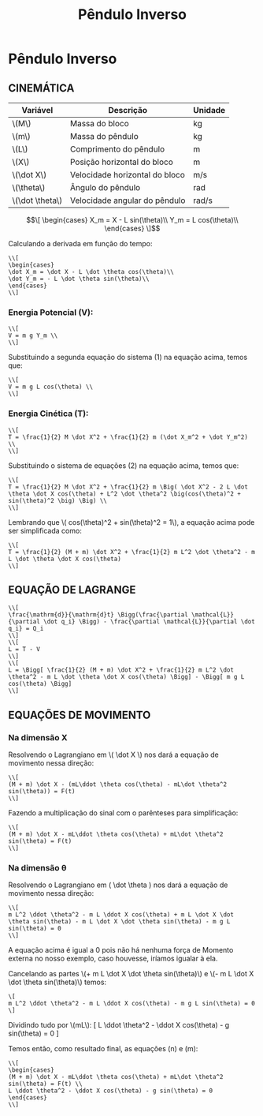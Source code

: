 ﻿---
layout: default
permalink: /lagrange/pend_inv/
tags: [2GDL, Conservativo]
title: Pêndulo Inverso
---   

# Pêndulo Inverso
## CINEMÁTICA

| Variável | Descrição | Unidade |
| --- | --- | --- |
| \\(M\\) | Massa do bloco| kg |
|\\(m\\)| Massa do pêndulo| kg |
|\\(L\\)| Comprimento do pêndulo| m |
|\\(X\\)| Posição horizontal do bloco| m |
|\\(\dot X\\)| Velocidade horizontal do bloco| m/s |
|\\(\theta\\)| Ângulo do pêndulo| rad |
|\\(\dot \theta\\)| Velocidade angular do pêndulo| rad/s |

```math
\[
\begin{cases}
X_m = X - L sin(\theta)\\
Y_m =     L cos(\theta)\\
\end{cases}
\]
```


Calculando a derivada em função do tempo:

    \\[
    \begin{cases}
    \dot X_m = \dot X - L \dot \theta cos(\theta)\\
    \dot Y_m = - L \dot \theta sin(\theta)\\
    \end{cases}
    \\]

### Energia Potencial (V):
    \\[
    V = m g Y_m \\
    \\]
Substituindo a segunda equação do sistema (1) na equação acima, temos que:

    \\[
    V = m g L cos(\theta) \\
    \\]



### Energia Cinética (T):
    \\[
    T = \frac{1}{2} M \dot X^2 + \frac{1}{2} m (\dot X_m^2 + \dot Y_m^2) \\
    \\]

Substituindo o sistema de equações (2) na equação acima, temos que:

    \\[
    T = \frac{1}{2} M \dot X^2 + \frac{1}{2} m \Big( \dot X^2 - 2 L \dot \theta \dot X cos(\theta) + L^2 \dot \theta^2 \big(cos(\theta)^2 + sin(\theta)^2 \big) \Big) \\
    \\]

Lembrando que \\( cos(\theta)^2 + sin(\theta)^2  = 1\\), a equação acima pode ser simplificada como:

    \\[
    T = \frac{1}{2} (M + m) \dot X^2 + \frac{1}{2} m L^2 \dot \theta^2 - m L \dot \theta \dot X cos(\theta)
    \\]


## EQUAÇÃO DE LAGRANGE
    \\[
    \frac{\mathrm{d}}{\mathrm{d}t} \Bigg(\frac{\partial \mathcal{L}}{\partial \dot q_i} \Bigg) - \frac{\partial \mathcal{L}}{\partial \dot q_i} = Q_i
    \\]
    \\[
    L = T - V
    \\]
    \\[
    L = \Bigg[ \frac{1}{2} (M + m) \dot X^2 + \frac{1}{2} m L^2 \dot \theta^2 - m L \dot \theta \dot X cos(\theta) \Bigg] - \Bigg[ m g L cos(\theta) \Bigg]
    \\]

## EQUAÇÕES DE MOVIMENTO
### Na dimensão X
Resolvendo o Lagrangiano em \\( \dot X \\) nos dará a equação de movimento nessa direção:

    \\[
    (M + m) \dot X - (mL\ddot \theta cos(\theta) - mL\dot \theta^2 sin(\theta)) = F(t)
    \\]

Fazendo a multiplicação do sinal com o parênteses para simplificação:

    \\[
    (M + m) \dot X - mL\ddot \theta cos(\theta) + mL\dot \theta^2 sin(\theta) = F(t)
    \\]

### Na dimensão θ
Resolvendo o Lagrangiano em \( \dot \theta \) nos dará a equação de movimento nessa direção:

    \\[
    m L^2 \ddot \theta^2 - m L \ddot X cos(\theta) + m L \dot X \dot \theta sin(\theta) - m L \dot X \dot \theta sin(\theta) - m g L sin(\theta) = 0
    \\]

A equação acima é igual a 0 pois não há nenhuma força de Momento externa no nosso exemplo, caso houvesse, iríamos igualar à ela.

Cancelando as partes \\(+ m L \dot X \dot \theta sin(\theta)\\) e \\(- m L \dot X \dot \theta sin(\theta)\\) temos:

    \[
    m L^2 \ddot \theta^2 - m L \ddot X cos(\theta) - m g L sin(\theta) = 0
    \]

Dividindo tudo por \\(mL\\):
    \[
    L \ddot \theta^2 - \ddot X cos(\theta) - g sin(\theta) = 0
    \]

Temos então, como resultado final, as equações (n) e (m):

    \\[
    \begin{cases}
    (M + m) \dot X - mL\ddot \theta cos(\theta) + mL\dot \theta^2 sin(\theta) = F(t) \\
    L \ddot \theta^2 - \ddot X cos(\theta) - g sin(\theta) = 0
    \end{cases}
    \\]
